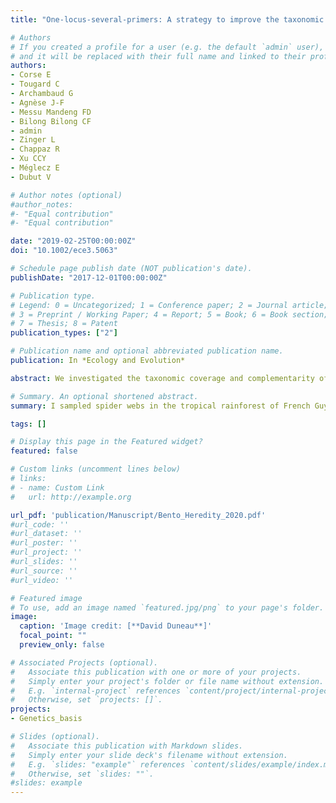 ```yaml
---
title: "One‐locus‐several‐primers: A strategy to improve the taxonomic and haplotypic coverage in diet metabarcoding studies"

# Authors
# If you created a profile for a user (e.g. the default `admin` user), write the username (folder name) here 
# and it will be replaced with their full name and linked to their profile.
authors: 
- Corse E
- Tougard C
- Archambaud G
- Agnèse J-F
- Messu Mandeng FD
- Bilong Bilong CF
- admin
- Zinger L
- Chappaz R
- Xu CCY
- Méglecz E
- Dubut V 

# Author notes (optional)
#author_notes:
#- "Equal contribution"
#- "Equal contribution"

date: "2019-02-25T00:00:00Z"
doi: "10.1002/ece3.5063"

# Schedule page publish date (NOT publication's date).
publishDate: "2017-12-01T00:00:00Z"

# Publication type.
# Legend: 0 = Uncategorized; 1 = Conference paper; 2 = Journal article;
# 3 = Preprint / Working Paper; 4 = Report; 5 = Book; 6 = Book section;
# 7 = Thesis; 8 = Patent
publication_types: ["2"]

# Publication name and optional abbreviated publication name.
publication: In *Ecology and Evolution*

abstract: We investigated the taxonomic coverage and complementarity of three cytochrome c oxidase subunit I gene (COI) primer sets based on in silico analyses and we conducted an in vivo evaluation using fecal and spider web samples from different invertivores, environments, and geographic locations.We formalized the “one‐locus‐several‐primer‐sets” (OLSP) strategy, that is, the use of several primer sets that target the same locus (here the first part of the COI gene) and the same group of taxa (here invertebrates) to minimize false negatives by increasing total coverage through multiple primer sets. The OLSP strategy produces largely overlapping and comparable sequences, which cannot be achieved when targeting different loci.

# Summary. An optional shortened abstract.
summary: I sampled spider webs in the tropical rainforest of French Guyana to show that we used them as DNA traps to describe biodiversity with metabarcoding.

tags: []

# Display this page in the Featured widget?
featured: false

# Custom links (uncomment lines below)
# links:
# - name: Custom Link
#   url: http://example.org

url_pdf: 'publication/Manuscript/Bento_Heredity_2020.pdf'
#url_code: ''
#url_dataset: ''
#url_poster: ''
#url_project: ''
#url_slides: ''
#url_source: ''
#url_video: ''

# Featured image
# To use, add an image named `featured.jpg/png` to your page's folder. 
image:
  caption: 'Image credit: [**David Duneau**]'
  focal_point: ""
  preview_only: false

# Associated Projects (optional).
#   Associate this publication with one or more of your projects.
#   Simply enter your project's folder or file name without extension.
#   E.g. `internal-project` references `content/project/internal-project/index.md`.
#   Otherwise, set `projects: []`.
projects:
- Genetics_basis

# Slides (optional).
#   Associate this publication with Markdown slides.
#   Simply enter your slide deck's filename without extension.
#   E.g. `slides: "example"` references `content/slides/example/index.md`.
#   Otherwise, set `slides: ""`.
#slides: example
---
```


